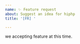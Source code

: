 ```yaml
---
name: ✨ Feature request
about: Suggest an idea for hiphp
title: '[FR] '

---
```


we accepting feature at this time.
